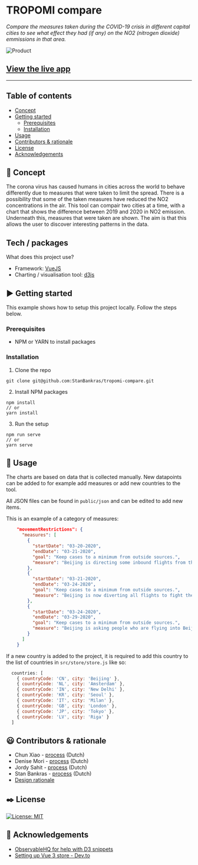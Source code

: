 # TROPOMI compare
_Compare the measures taken during the COVID-19 crisis in different capital cities to see what effect they had (if any) on the NO2 (nitrogen dioxide) emmissions in that area._

![Product](https://tropomi.netlify.app/img/github-gif.gif)
## [View the live app](https://tropomi.netlify.app/#/)

-----

## Table of contents
* [Concept](https://github.com/StanBankras/tropomi-compare#concept)
* [Getting started](https://github.com/StanBankras/tropomi-compare#getting-started)
  	* [Prerequisites](https://github.com/StanBankras/tropomi-compare#prerequisites)
    * [Installation](https://github.com/StanBankras/tropomi-compare#installation)
* [Usage](https://github.com/StanBankras/tropomi-compare#usage)
* [Contributors & rationale](https://github.com/StanBankras/tropomi-compare#smiley-contributors--rationale)
* [License](https://github.com/StanBankras/tropomi-compare#license)
* [Acknowledgements](https://github.com/StanBankras/tropomi-compare#acknowledgements)

## :crystal_ball: Concept
The corona virus has caused humans in cities across the world to behave differently due to measures that were taken to limit the spread. There is a possibility that some of the taken measures have reduced the NO2 concentrations in the air. This tool can compair two cities at a time, with a chart that shows the difference between 2019 and 2020 in NO2 emission. Underneath this, measures that were taken are shown. The aim is that this allows the user to discover interesting patterns in the data.

## Tech / packages
What does this project use?
* Framework: [VueJS](https://vuejs.org/)
* Charting / visualisation tool: [d3js](https://d3js.org/)


## :arrow_forward: Getting started
This example shows how to setup this project locally. Follow the steps below.

### Prerequisites
* NPM or YARN to install packages

### Installation
1. Clone the repo
```
git clone git@github.com:StanBankras/tropomi-compare.git
```
2. Install NPM packages
```
npm install
// or
yarn install
```
3. Run the setup
```
npm run serve
// or
yarn serve
```

## :wrench: Usage
The charts are based on data that is collected manually. New datapoints can be added to for example add measures or add new countries to the tool.

All JSON files can be found in `public/json` and can be edited to add new items.

This is an example of a category of measures:
```json
    "movementRestrictions": {
      "measures": [
        {
          "startDate": "03-20-2020",
          "endDate": "03-21-2020",
          "goal": "Keep cases to a minimum from outside sources.",
          "measure": "Beijing is directing some inbound flights from their capital airport to other airports."
        },
        {
          "startDate": "03-21-2020",
          "endDate": "03-24-2020",
          "goal": "Keep cases to a minimum from outside sources.",
          "measure": "Beijing is now diverting all flights to fight the virus."
        },
        {
          "startDate": "03-24-2020",
          "endDate": "03-29-2020",
          "goal": "Keep cases to a minimum from outside sources.",
          "measure": "Beijing is asking people who are flying into Beijing to fill in a health declaration form. Also the flights will be diverted to other cities."
        }
      ]
    }
```
If a new country is added to the project, it is required to add this country to the list of countries in `src/store/store.js` like so:
```js
  countries: [
    { countryCode: 'CN', city: 'Beijing' },
    { countryCode: 'NL', city: 'Amsterdam' },
    { countryCode: 'IN', city: 'New Delhi' },
    { countryCode: 'KR', city: 'Seoul' },
    { countryCode: 'IT', city: 'Milan' },
    { countryCode: 'GB', city: 'London' },
    { countryCode: 'JP', city: 'Tokyo' },
    { countryCode: 'LV', city: 'Riga' }
  ]
```

## :smiley: Contributors & rationale
* Chun Xiao - [process](https://www.dropbox.com/scl/fi/fwvnjz2bk71rxzdgr9goe/Processboek-Chun-Hui-Xiao-KNMI-project.paper?dl=0&rlkey=bg0wjegcb8n2j7zb2quccjqql) (Dutch)
* Denise Mori - [process](https://denise-mori1996.gitbook.io/information-design/) (Dutch)
* Jordy Sahit - [process](https://www.notion.so/Procesboek-a32fde15151c4266b093b7d3942dfb06) (Dutch)
* Stan Bankras  - [process](https://stanbankras.gitbook.io/information-design-knmi/) (Dutch)
* [Design rationale](https://www.notion.so/Design-rationale-00e275a32fc04b5395ce6380570232c1)

## :black_nib: License
[![License: MIT](https://img.shields.io/badge/License-MIT-yellow.svg)](https://opensource.org/licenses/MIT)

## :scroll: Acknowledgements
* [ObservableHQ for help with D3 snippets](https://observablehq.com/@d3/d3-line)
* [Setting up Vue 3 store - Dev.to](https://dev.to/daniel_adekoya_/how-to-initialize-vuex-in-the-new-vue-3-preview-49ef)